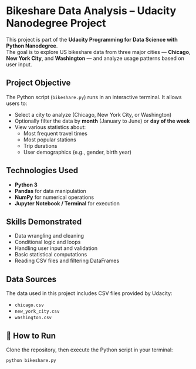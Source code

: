 # Bikeshare Data Analysis – Udacity Nanodegree Project

This project is part of the **Udacity Programming for Data Science with Python Nanodegree**.  
The goal is to explore US bikeshare data from three major cities — **Chicago**, **New York City**, and **Washington** — and analyze usage patterns based on user input.

##  Project Objective
The Python script (`bikeshare.py`) runs in an interactive terminal. It allows users to:
- Select a city to analyze (Chicago, New York City, or Washington)
- Optionally filter the data by **month** (January to June) or **day of the week**
- View various statistics about:
  - Most frequent travel times
  - Most popular stations
  - Trip durations
  - User demographics (e.g., gender, birth year)

## Technologies Used
- **Python 3**
- **Pandas** for data manipulation
- **NumPy** for numerical operations
- **Jupyter Notebook / Terminal** for execution

## Skills Demonstrated
- Data wrangling and cleaning
- Conditional logic and loops
- Handling user input and validation
- Basic statistical computations
- Reading CSV files and filtering DataFrames

## Data Sources
The data used in this project includes CSV files provided by Udacity:
- `chicago.csv`
- `new_york_city.csv`
- `washington.csv`

## 🚀 How to Run
Clone the repository, then execute the Python script in your terminal:

```bash
python bikeshare.py
